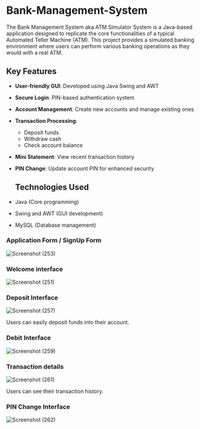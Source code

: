 # Bank-Management-System
The Bank Management System aka ATM Simulator System is a Java-based application designed to replicate the core functionalities of a typical Automated Teller Machine (ATM). This project provides a simulated banking environment where users can perform various banking operations as they would with a real ATM.

## Key Features
- **User-friendly GUI**: Developed using Java Swing and AWT
- **Secure Login**: PIN-based authentication system
- **Account Management**: Create new accounts and manage existing ones
- **Transaction Processing**: 
  - Deposit funds
  - Withdraw cash
  - Check account balance
- **Mini Statement**: View recent transaction history
- **PIN Change**: Update account PIN for enhanced security

  ## Technologies Used
- Java (Core programming)
- Swing and AWT (GUI development)
- MySQL (Database management)


### Application Form / SignUp Form

![Screenshot (253)](https://github.com/user-attachments/assets/bbda1d7f-d2b6-4372-a888-3eb152b73cd7)

### Welcome interface

![Screenshot (251)](https://github.com/user-attachments/assets/d6b2023a-6f57-44d1-a2bf-cc12cfb34da8)

### Deposit Interface

![Screenshot (257)](https://github.com/user-attachments/assets/1216c788-03db-44e0-a527-fdad7c38824e)

Users can easily deposit funds into their account.
### Debit Interface

![Screenshot (259)](https://github.com/user-attachments/assets/729f3a97-b25f-4759-88f0-f2e99ac223af)

### Transaction details
![Screenshot (261)](https://github.com/user-attachments/assets/ee7f477c-d821-4015-a392-cd274ca88fe6)

Users can see their transaction history.

### PIN Change Interface

![Screenshot (262)](https://github.com/user-attachments/assets/4b87837c-d142-436a-8556-964b7a1db1aa)


